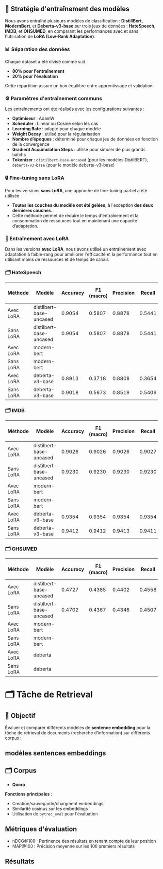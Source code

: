 ## 🧠 Stratégie d'entraînement des modèles

Nous avons entraîné plusieurs modèles de classification :  **DistillBert**, **ModernBert**, et **Deberta-v3-base**,sur trois jeux de données : **HateSpeech**, **IMDB**, et **OHSUMED**, en comparant les performances avec et sans l'utilisation de **LoRA (Low-Rank Adaptation)**.

### 📊 Séparation des données
Chaque dataset a été divisé comme suit :
- **80% pour l'entraînement**
- **20% pour l'évaluation**

Cette répartition assure un bon équilibre entre apprentissage et validation.

### ⚙️ Paramètres d'entraînement communs
Les entraînements ont été réalisés avec les configurations suivantes :
- **Optimiseur** : AdamW
- **Scheduler** : Linear ou Cosine selon les cas
- **Learning Rate** : adapté pour chaque modèle
- **Weight Decay** : utilisé pour la régularisation
- **Nombre d’époques** : déterminé pour chaque jeu de données en fonction de la convergence
- **Gradient Accumulation Steps** : utilisé pour simuler de plus grands batchs
- **Tokenizer** : `distilbert-base-uncased` (pour les modèles DistilBERT), `deberta-v3-base` (pour le modèle deberta-v3-base)

### 🔒 Fine-tuning sans LoRA
Pour les versions **sans LoRA**, une approche de fine-tuning partiel a été utilisée :
- **Toutes les couches du modèle ont été gelées**, à l'exception **des deux dernières couches**.
- Cette méthode permet de réduire le temps d'entraînement et la consommation de ressources tout en maintenant une capacité d’adaptation.

### 🧩 Entraînement avec LoRA
Dans les versions **avec LoRA**, nous avons utilisé un entraînement avec adaptation à faible-rang pour améliorer l'efficacité et la performance tout en utilisant moins de ressources et de temps de calcul.

### 🗂️ HateSpeech


| **Méthode**     | **Modèle**              | **Accuracy** | **F1 (macro)** | **Precision** | **Recall** | **Loss** | **Epochs** | **Batch (train/eval)** | **LR**   | **Weight Decay** | **LoRA Config**            | **Tokenizer**              | **Temps/époque (s)** | **CO₂ (kg)** | **Grad Acc Steps** | **Warmup Steps** | **Scheduler** | **Max Grad Norm** | **Seed** | **GPU** |
|------------------|--------------------------|--------------|----------------|---------------|-------------|-----------|-------------|-------------------------|----------|------------------|----------------------------|-----------------------------|----------------------|--------------|--------------------|------------------|----------------|-------------------|----------|----------|
| Avec LoRA        | distilbert-base-uncased  | 0.9054       | 0.5807         | 0.8878        | 0.5441      | 0.3171    | 3           | 8 / 8                   | 5e-05    | 0.01             | r=8, α=16, dropout=0.1     | distilbert-base-uncased    | 225.9512             | 0.0010       | -                  | -                | -              | -                 | -        | T4       |
| Sans LoRA        | distilbert-base-uncased  | 0.9054       | 0.5807         | 0.8878        | 0.5441      | 0.3171    | 3           | 8 / 8                   | 5e-05    | 0.01             | non utilisé                | distilbert-base-uncased    | 225.9512             | 0.0010       | -                  | -                | -              | -                 | -        | T4       |
| Avec LoRA        | modern-bert              |              |                |               |             |           |             |                         |          |                  |                            |                             |                      |              |                    |                  |                |                   |          |          |
| Sans LoRA        | modern-bert              |              |                |               |             |           |             |                         |          |                  |                            |                             |                      |              |                    |                  |                |                   |          |          |
| Avec LoRA        | deberta-v3-base           | 0.8913       | 0.3718         | 0.8808        | 0.3654      | 0.3820    | 3           | 8 / 8                   | 5e-05    | 0.01             | r=8, α=16, dropout=0.1     | deberta-v3-base         | 468.1251             | 0.0071       | -                  | -                | -              | -                 | -        | T4       |
| Sans LoRA        | deberta-v3-base           | 0.9018       | 0.5673         | 0.8519        | 0.5406      | 0.3417    | 3           | 8 / 8                   | 5e-05    | 0.01             | non utilisé                | deberta-v3-base         | 252.1042             | 0.0037       | -                  | -                | -              | -                 | -        | T4       |

### 🗂️ IMDB

| **Méthode**     | **Modèle**              | **Accuracy** | **F1 (macro)** | **Precision** | **Recall** | **Loss** | **Epochs** | **Batch (train/eval)** | **LR**   | **Weight Decay** | **LoRA Config**            | **Tokenizer**              | **Temps/époque (s)** | **CO₂ (kg)** | **Grad Acc Steps** | **Warmup Steps** | **Scheduler** | **Max Grad Norm** | **Seed** | **GPU** |
|------------------|--------------------------|--------------|----------------|---------------|-------------|-----------|-------------|-------------------------|----------|------------------|----------------------------|-----------------------------|----------------------|--------------|--------------------|------------------|----------------|-------------------|----------|----------|
| Avec LoRA        | distilbert-base-uncased  | 0.9026       | 0.9026         | 0.9026        | 0.9027      | 0.2434    | 5           | 32 / 32                 | 3e-05    | 0.05             | r=8, α=16, dropout=0.1     | distilbert-base-uncased    | 1136.7510            | 0.0104       | 2                  | 1000             | COSINE         | 0.8               | 123      | T4       |
| Sans LoRA        | distilbert-base-uncased  | 0.9230       | 0.9230         | 0.9230        | 0.9230      | 0.1996    | 5           | 32 / 32                 | 3e-05    | 0.05             | non utilisé                | distilbert-base-uncased    | 733.0113             | 0.0067       | 2                  | 1000             | COSINE         | 0.8               | 123      | T4       |
| Avec LoRA        | modern-bert              |              |                |               |             |           |             |                         |          |                  |                            |                             |                      |              |                    |                  |                |                   |          |          |
| Sans LoRA        | modern-bert              |              |                |               |             |           |             |                         |          |                  |                            |                             |                      |              |                    |                  |                |                   |          |          |
| Avec LoRA        | deberta-v3-base           | 0.9354       | 0.9354         | 0.9354        | 0.9354      | 0.2160    | 1           | 8 / 8                   | 5e-05    | 0.01             | r=8, α=16, dropout=0.1     | deberta-v3-base         | 1220.1435            | 0.0138       | -                  | -                | -              | -                 | -        | T4       |
| Sans LoRA        | deberta-v3-base           | 0.9412       | 0.9412         | 0.9413        | 0.9411      | 0.1846    | 1           | 8 / 8                   | 5e-05    | 0.01             | non utilisé                | deberta-v3-base         | 709.3585             | 0.0080       | -                  | -                | -              | -                 | -        | T4       |

### 🗂️ OHSUMED

| **Méthode**     | **Modèle**              | **Accuracy** | **F1 (macro)** | **Precision** | **Recall** | **Loss** | **Epochs** | **Batch (train/eval)** | **LR**   | **Weight Decay** | **LoRA Config**            | **Tokenizer**              | **Temps/époque (s)** | **CO₂ (kg)** | **Grad Acc Steps** | **Warmup Steps** | **Scheduler** | **Max Grad Norm** | **Seed** | **GPU** |
|------------------|--------------------------|--------------|----------------|---------------|-------------|-----------|-------------|-------------------------|----------|------------------|----------------------------|-----------------------------|----------------------|--------------|--------------------|------------------|----------------|-------------------|----------|----------|
| Avec LoRA        | distilbert-base-uncased  | 0.4727       | 0.4385         | 0.4402        | 0.4558      | 1.5091    | 3           | 8 / 8                   | 5e-05    | 0.01             | r=8, α=16, dropout=0.1     | distilbert-base-uncased    | 1312.6677            | 0.0147       | -                  | -                | -              | -                 | -        | T4       |
| Sans LoRA        | distilbert-base-uncased  | 0.4702       | 0.4367         | 0.4348        | 0.4507      | 1.5054    | 3           | 8 / 8                   | 5e-05    | 0.01             | non utilisé                | distilbert-base-uncased    | 1229.2075            | 0.0184       | -                  | -                | -              | -                 | -        | T4       |
| Avec LoRA        | modern-bert              |              |                |               |             |           |             |                         |          |                  |                            |                             |                      |              |                    |                  |                |                   |          |          |
| Sans LoRA        | modern-bert              |              |                |               |             |           |             |                         |          |                  |                            |                             |                      |              |                    |                  |                |                   |          |          |
| Avec LoRA        | deberta                  |              |                |               |             |           |             |                         |          |                  |                            |                             |                      |              |                    |                  |                |                   |          |          |
| Sans LoRA        | deberta                  |              |                |               |             |           |             |                         |          |                  |                            |                             |                      |              |                    |                  |                |                   |          |          |

# 🗂️ Tâche de Retrieval

## 📌 Objectif
Évaluer et comparer différents modèles de **sentence embedding** pour la tâche de retrieval de documents (recherche d'information) sur différents corpus :

## modèles sentences embeddings 


## 🗂️ Corpus
- **Quora**

**Fonctions principales** :
- Création/sauvegarde/chargment embeddings
- Similarité cosinus sur les embeddings
- Utilisation de `pytrec_eval` pour l'évaluation

## Métriques d'évaluation
- nDCG@100 : Pertinence des résultats en tenant compte de leur position
- MAP@100 : Précision moyenne sur les 100 premiers résultats

## Résultats

